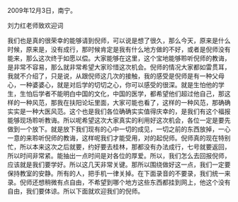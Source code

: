 2009年12月3日，南宁。

刘力红老师致欢迎词

我们也是真的很荣幸的能够请到倪师，可以说是想了很久，那么今天，原来是什么时候，原来是，没有成行，那时候肯定是我有什么地方做的不好，或者是倪师没有能来，那么这次终于如愿以偿。大家能够在这里，这个宝地能够聆听倪师的教诲，是非常不容易，那么就非常希望大家珍惜这次机会。倪师的情况大家都如雷贯耳，我就不介绍了，只是说，从跟倪师这几次的接触，我的感受是倪师是有一种父母心，一种婆婆心，就是对后学的切切之心，你可以感受的很深。就是生怕他的学生，生怕后学者不能明白中国的文化，中国的医学，都希望他们超过他自己，那这样的一种风范，那我在扶阳论坛里面，大家可能也看了，这样的一种风范，那确确实实是一种大医风范。这个也是我们各位确确实实值得庆幸的，是我们有这个福报能够现场聆听教诲。所以呢希望这次大家真实的利用好这次机会，各位一定是要先做到一个放下。就是放下我们现有的心中一切的成见，一切之前的东西放掉，一心一意的来聆听倪师的教诲，这样呢我们才能受用，对的起倪师。倪师真的现在特别忙，所以本来这次之后就要，约好要去桂林，那都没有办法成行，七号就要返回，所以时间非常紧。能抽出一点时间是对各位的厚爱。所以，我们怎么去回报倪师，应该就是我们要学好。所以这几天非常关键。那所以围绕做好这一点，我们一定要保持教室的安静。所有的人，把手机一律关掉。在下面录音的不要录，我们统一来录。倪师还想稍微有点自由，不希望到哪个地方这些东西都挂到网上，他这个没有自由，我们要体谅。所以下面就欢迎我们的倪师。